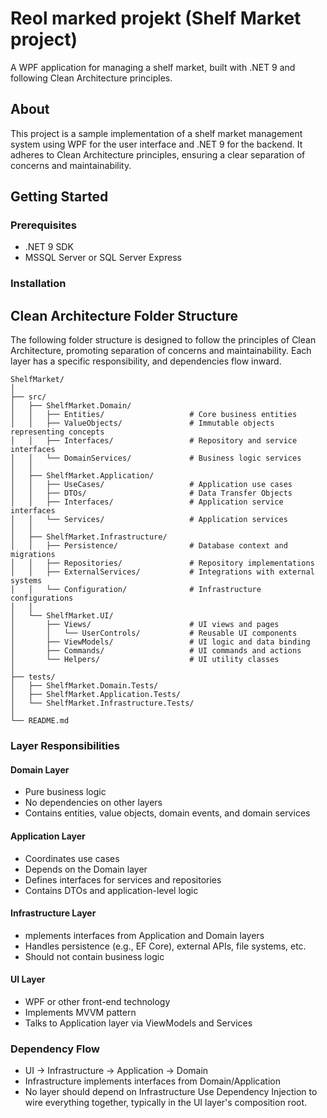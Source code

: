 ﻿# Reol marked projekt (Shelf Market project)
A WPF application for managing a shelf market, built with .NET 9 and following Clean Architecture principles.

## About
This project is a sample implementation of a shelf market management system using WPF for the user interface and .NET 9 for the backend.
It adheres to Clean Architecture principles, ensuring a clear separation of concerns and maintainability.

## Getting Started
### Prerequisites
- .NET 9 SDK
- MSSQL Server or SQL Server Express

### Installation


## Clean Architecture Folder Structure
The following folder structure is designed to follow the principles of Clean Architecture, promoting separation of concerns and maintainability. Each layer has a specific responsibility, and dependencies flow inward.

```Plaintext
ShelfMarket/
│
├── src/
│   ├── ShelfMarket.Domain/
│   │   ├── Entities/                   # Core business entities
│   │   ├── ValueObjects/               # Immutable objects representing concepts
│   │   ├── Interfaces/                 # Repository and service interfaces
│   │   └── DomainServices/             # Business logic services
│   │
│   ├── ShelfMarket.Application/
│   │   ├── UseCases/                   # Application use cases
│   │   ├── DTOs/                       # Data Transfer Objects
│   │   ├── Interfaces/                 # Application service interfaces
│   │   └── Services/                   # Application services
│   │
│   ├── ShelfMarket.Infrastructure/
│   │   ├── Persistence/                # Database context and migrations
│   │   ├── Repositories/               # Repository implementations
│   │   ├── ExternalServices/           # Integrations with external systems
│   │   └── Configuration/              # Infrastructure configurations
│   │
│   └── ShelfMarket.UI/
│       ├── Views/                      # UI views and pages
│       │   └── UserControls/           # Reusable UI components
│       ├── ViewModels/                 # UI logic and data binding
│       ├── Commands/                   # UI commands and actions
│       └── Helpers/                    # UI utility classes
│
├── tests/
│   ├── ShelfMarket.Domain.Tests/
│   ├── ShelfMarket.Application.Tests/
│   └── ShelfMarket.Infrastructure.Tests/
│
└── README.md
```

### Layer Responsibilities

#### Domain Layer
- Pure business logic
- No dependencies on other layers
- Contains entities, value objects, domain events, and domain services

#### Application Layer
- Coordinates use cases
- Depends on the Domain layer
- Defines interfaces for services and repositories
- Contains DTOs and application-level logic

#### Infrastructure Layer
- mplements interfaces from Application and Domain layers
- Handles persistence (e.g., EF Core), external APIs, file systems, etc.
- Should not contain business logic

#### UI Layer
- WPF or other front-end technology
- Implements MVVM pattern
- Talks to Application layer via ViewModels and Services

### Dependency Flow
- UI → Infrastructure → Application → Domain
- Infrastructure implements interfaces from Domain/Application
- No layer should depend on Infrastructure
Use Dependency Injection to wire everything together, typically in the UI layer's composition root.
